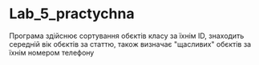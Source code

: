 # Lab_5_practychna

Програма здійснює сортування обєктів класу за їхнім ID, знаходить середній вік обєктів за статтю, також визначає "щасливих" обєктів за їхнім номером телефону 